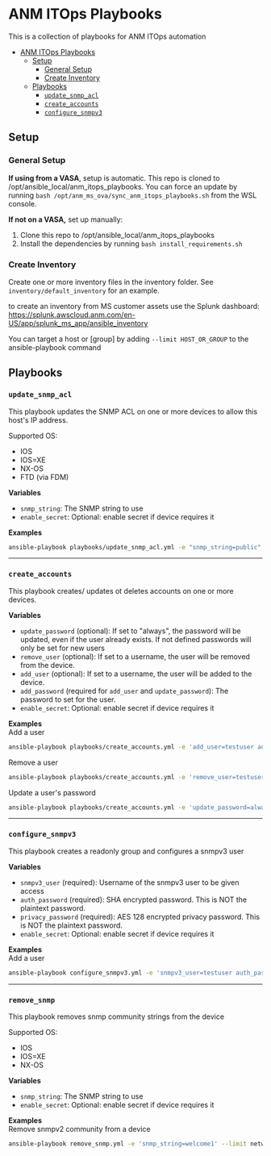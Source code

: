 # ANM ITOps Playbooks

This is a collection of playbooks for ANM ITOps automation

- [ANM ITOps Playbooks](#anm-itops-playbooks)
  - [Setup](#setup)
    - [General Setup](#general-setup)
    - [Create Inventory](#create-inventory)
  - [Playbooks](#playbooks)
    - [`update_snmp_acl`](#update_snmp_acl)
    - [`create_accounts`](#create_accounts)
    - [`configure_snmpv3`](#configure_snmpv3)


## Setup
### General Setup
**If using from a VASA**, setup is automatic. This repo is cloned to /opt/ansible_local/anm_itops_playbooks. You can force an update by running `bash /opt/anm_ms_ova/sync_anm_itops_playbooks.sh` from the WSL console.

**If not on a VASA,** set up manually:
1. Clone this repo to /opt/ansible_local/anm_itops_playbooks
2. Install the dependencies by running `bash install_requirements.sh`


### Create Inventory
Create one or more inventory files in the inventory folder. See `inventory/default_inventory` for an example.

to create an inventory from MS customer assets use the Splunk dashboard: https://splunk.awscloud.anm.com/en-US/app/splunk_ms_app/ansible_inventory

You can target a host or \[group\] by adding `--limit HOST_OR_GROUP` to the ansible-playbook command


## Playbooks
### `update_snmp_acl`
This playbook updates the SNMP ACL on one or more devices to allow this host's IP address.

Supported OS:
* IOS
* IOS=XE
* NX-OS
* FTD (via FDM)

**Variables**   
- `snmp_string`: The SNMP string to use
- `enable_secret`: Optional: enable secret if device requires it

**Examples**   
```bash
ansible-playbook playbooks/update_snmp_acl.yml -e "snmp_string=public" --limit network -u admin -k
```

-------------------------------------------------

### `create_accounts`
This playbook creates/ updates ot deletes accounts on one or more devices.

**Variables**   
- `update_password` (optional): If set to "always", the password will be updated, even if the user already exists. If not defined passwords will only be set for new users
- `remove_user` (optional): If set to a username, the user will be removed from the device.
- `add_user` (optional): If set to a username, the user will be added to the device.  
- `add_password` (required for `add_user` and `update_password`): The password to set for the user.
- `enable_secret`: Optional: enable secret if device requires it
  
**Examples**   
Add a user
```bash
ansible-playbook playbooks/create_accounts.yml -e 'add_user=testuser add_password=testpassword' --limit network -u admin -k
```

Remove a user
```bash
ansible-playbook playbooks/create_accounts.yml -e 'remove_user=testuser' --limit network -u admin -k
```

Update a user's password
```bash
ansible-playbook playbooks/create_accounts.yml -e 'update_password=always add_user=testuser add_password=testpassword' --limit network -u admin -k
```
-------------------------------------------------

### `configure_snmpv3`
This playbook creates a readonly group and configures a snmpv3 user

**Variables**   
- `snmpv3_user` (required): Username of the snmpv3 user to be given access
- `auth_password` (required): SHA encrypted password. This is NOT the plaintext password.
- `privacy_password` (required): AES 128 encrypted privacy password. This is NOT the plaintext password.
- `enable_secret`: Optional: enable secret if device requires it


  
**Examples**   
Add a user
```bash
ansible-playbook configure_snmpv3.yml -e 'snmpv3_user=testuser auth_password=Ab39NnC4N3acYABat7AD privacy_password=Ah7Dbh7ABCDARx7nNAjJ' --limit network -u admin -k

```

-------------------------------------------------

### `remove_snmp`
This playbook removes snmp community strings from the device

Supported OS:
* IOS
* IOS=XE
* NX-OS

**Variables**   
- `snmp_string`: The SNMP string to use
- `enable_secret`: Optional: enable secret if device requires it
  
**Examples**   
Remove snmpv2 community from a device
```bash
ansible-playbook remove_snmp.yml -e 'snmp_string=welcome1' --limit network -u admin -k

```